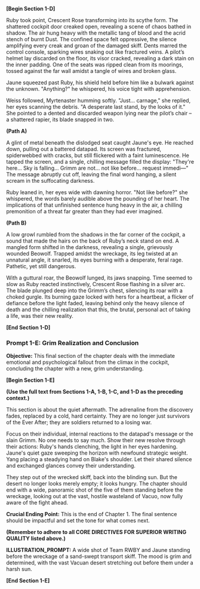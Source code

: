 **[Begin Section 1-D]**

Ruby took point, Crescent Rose transforming into its scythe form.  The shattered cockpit door creaked open, revealing a scene of chaos bathed in shadow. The air hung heavy with the metallic tang of blood and the acrid stench of burnt Dust. The confined space felt oppressive, the silence amplifying every creak and groan of the damaged skiff.  Dents marred the control console, sparking wires snaking out like fractured veins. A pilot’s helmet lay discarded on the floor, its visor cracked, revealing a dark stain on the inner padding.  One of the seats was ripped clean from its moorings, tossed against the far wall amidst a tangle of wires and broken glass.

Jaune squeezed past Ruby, his shield held before him like a bulwark against the unknown.  "Anything?" he whispered, his voice tight with apprehension.

Weiss followed, Myrtenaster humming softly. "Just… carnage," she replied, her eyes scanning the debris.  "A desperate last stand, by the looks of it."  She pointed to a dented and discarded weapon lying near the pilot’s chair – a shattered rapier, its blade snapped in two.

**(Path A)**

A glint of metal beneath the dislodged seat caught Jaune's eye. He reached down, pulling out a battered datapad. Its screen was fractured, spiderwebbed with cracks, but still flickered with a faint luminescence.  He tapped the screen, and a single, chilling message filled the display: "They're here... Sky is falling... Grimm are not... not like before... request immedi—" The message abruptly cut off, leaving the final word hanging, a silent scream in the suffocating darkness.

Ruby leaned in, her eyes wide with dawning horror.  "Not like before?" she whispered, the words barely audible above the pounding of her heart. The implications of that unfinished sentence hung heavy in the air, a chilling premonition of a threat far greater than they had ever imagined.


**(Path B)**

A low growl rumbled from the shadows in the far corner of the cockpit, a sound that made the hairs on the back of Ruby’s neck stand on end.  A mangled form shifted in the darkness, revealing a single, grievously wounded Beowolf. Trapped amidst the wreckage, its leg twisted at an unnatural angle, it snarled, its eyes burning with a desperate, feral rage. Pathetic, yet still dangerous.

With a guttural roar, the Beowolf lunged, its jaws snapping. Time seemed to slow as Ruby reacted instinctively, Crescent Rose flashing in a silver arc.  The blade plunged deep into the Grimm’s chest, silencing its roar with a choked gurgle. Its burning gaze locked with hers for a heartbeat, a flicker of defiance before the light faded, leaving behind only the heavy silence of death and the chilling realization that this, the brutal, personal act of taking a life, was their new reality.


**[End Section 1-D]**


### **Prompt 1-E: Grim Realization and Conclusion**

**Objective:** This final section of the chapter deals with the immediate emotional and psychological fallout from the climax in the cockpit, concluding the chapter with a new, grim understanding.

**[Begin Section 1-E]**

**(Use the full text from Sections 1-A, 1-B, 1-C, and 1-D as the preceding context.)**

This section is about the quiet aftermath. The adrenaline from the discovery fades, replaced by a cold, hard certainty. They are no longer just survivors of the Ever After; they are soldiers returned to a losing war.

Focus on their individual, internal reactions to the datapad's message or the slain Grimm. No one needs to say much. Show their new resolve through their actions: Ruby's hands clenching, the light in her eyes hardening. Jaune's quiet gaze sweeping the horizon with newfound strategic weight. Yang placing a steadying hand on Blake's shoulder. Let their shared silence and exchanged glances convey their understanding.

They step out of the wrecked skiff, back into the blinding sun. But the desert no longer looks merely empty; it looks hungry. The chapter should end with a wide, panoramic shot of the five of them standing before the wreckage, looking out at the vast, hostile wasteland of Vacuo, now fully aware of the fight ahead.

**Crucial Ending Point:** This is the end of Chapter 1. The final sentence should be impactful and set the tone for what comes next.

**(Remember to adhere to all CORE DIRECTIVES FOR SUPERIOR WRITING QUALITY listed above.)**

**ILLUSTRATION_PROMPT:** A wide shot of Team RWBY and Jaune standing before the wreckage of a sand-swept transport skiff. The mood is grim and determined, with the vast Vacuan desert stretching out before them under a harsh sun.

**[End Section 1-E]**